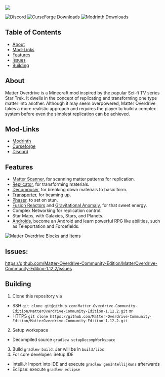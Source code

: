 ![](BannerBlinks.gif)

![Discord](https://img.shields.io/discord/703124643149643818?logo=discord&link=https%3A%2F%2Fdiscord.gg%2FhQyAEZV) ![CurseForge Downloads](https://img.shields.io/curseforge/dt/557428?logo=curseforge&link=https%3A%2F%2Fwww.curseforge.com%2Fminecraft%2Fmc-mods%2Fmatter-overdrive-community-edition) ![Modrinth Downloads](https://img.shields.io/modrinth/dt/xNn9ASDj?logo=modrinth&link=https%3A%2F%2Fmodrinth.com%2Fmod%2Fmoce)

## Table of Contents
* [About](#about)
* [Mod-Links](#mod-links)
* [Features](#features)
* [Issues](#issues)
* [Building](#building)

## About
Matter Overdrive is a Minecraft mod inspired by the popular Sci-fi TV series Star Trek. It dwells in the concept of replicating and transforming one type matter into another.
Although it may seem overpowered, Matter Overdrive takes a more realistic approach and requires the player to build a complex system before even the simplest replication can be achieved.

## Mod-Links
* [Modrinth](https://modrinth.com/mod/moce)
* [Curseforge](https://www.curseforge.com/minecraft/mc-mods/matter-overdrive-community-edition)
* [Discord](https://discord.gg/hQyAEZV)

## Features
* [Matter Scanner](https://mo.simeonradivoev.com/items/matter_scanner/), for scanning matter patterns for replication.
* [Replicator](https://mo.simeonradivoev.com/items/replicator/), for transforming materials.
* [Decomposer](https://mo.simeonradivoev.com/items/decomposer/), for breaking down materials to basic form.
* [Transporter](https://mo.simeonradivoev.com/items/transporter/), for beaming up.
* [Phaser](https://mo.simeonradivoev.com/items/phaser/), to set on stun.
* [Fusion Reactors](https://mo.simeonradivoev.com/fusion-reactor/) and [Gravitational Anomaly](https://mo.simeonradivoev.com/items/gravitational_anomaly/), for that sweet energy.
* Complex Networking for replication control.
* Star Maps, with Galaxies, Stars, and Planets.
* [Androids](https://mo.simeonradivoev.com/android-guide/), become an Android and learn powerful RPG like abilities, such as Teleportation and Forcefields.


![Matter Overdrive Blocks and Items](https://mo.simeonradivoev.com/wp-content/uploads/2015/05/main_screenshot.png)

## Issues:
https://github.com/Matter-Overdrive-Community-Edition/MatterOverdrive-Community-Edition-1.12.2/issues

## Building
1. Clone this repository via 
  - SSH `git clone git@github.com:Matter-Overdrive-Community-Edition/MatterOverdrive-Community-Edition-1.12.2.git` or 
  - HTTPS `git clone https://github.com/Matter-Overdrive-Community-Edition/MatterOverdrive-Community-Edition-1.12.2.git`
2. Setup workspace 
  - Decompiled source `gradlew setupDecompWorkspace`
3. Build `gradlew build`. Jar will be in `build/libs`
4. For core developer: Setup IDE
  - IntelliJ: Import into IDE and execute `gradlew genIntellijRuns` afterwards
  - Eclipse: execute `gradlew eclipse`
